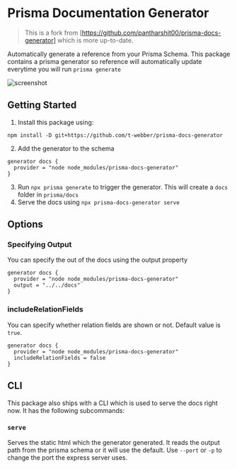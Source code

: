 # Prisma Documentation Generator

> This is a fork from [https://github.com/pantharshit00/prisma-docs-generator] which is more up-to-date.

Automatically generate a reference from your Prisma Schema. This package contains a prisma generator so reference will automatically update everytime you will run `prisma generate`

![screenshot](https://user-images.githubusercontent.com/22195362/89097596-edeadc00-d3fd-11ea-91ea-86d5d8076da0.png)

## Getting Started

1. Install this package using:

```shell
npm install -D git+https://github.com/t-webber/prisma-docs-generator
```

2. Add the generator to the schema

```prisma
generator docs {
  provider = "node node_modules/prisma-docs-generator"
}
```

3. Run `npx prisma generate` to trigger the generator. This will create a `docs` folder in `prisma/docs`
4. Serve the docs using `npx prisma-docs-generator serve`

## Options

### Specifying Output

You can specify the out of the docs using the output property

```prisma
generator docs {
  provider = "node node_modules/prisma-docs-generator"
  output = "../../docs"
}
```

### includeRelationFields

You can specify whether relation fields are shown or not.
Default value is `true`.

```prisma
generator docs {
  provider = "node node_modules/prisma-docs-generator"
  includeRelationFields = false
}
```

## CLI

This package also ships with a CLI which is used to serve the docs right now. It has the following subcommands:

### `serve`

Serves the static html which the generator generated. It reads the output path from the prisma schema or it will use the default.
Use `--port` or `-p` to change the port the express server uses.
